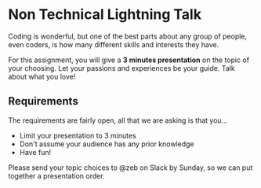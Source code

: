 # Non Technical Lightning Talk

Coding is wonderful, but one of the best parts about any group of people, even coders, is how many different skills and interests they have.

For this assignment, you will give a **3 minutes presentation** on the topic of your choosing.  Let your passions and experiences be your guide.  Talk about what you love!

## Requirements

The requirements are fairly open, all that we are asking is that you...

- Limit your presentation to 3 minutes
- Don't assume your audience has any prior knowledge
- Have fun!

Please send your topic choices to @zeb on Slack by Sunday, so we can put together a presentation order.
